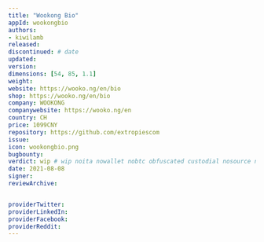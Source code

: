 ```yaml
---
title: "Wookong Bio"
appId: wookongbio
authors:
- kiwilamb
released: 
discontinued: # date
updated:
version:
dimensions: [54, 85, 1.1]
weight: 
website: https://wooko.ng/en/bio
shop: https://wooko.ng/en/bio
company: WOOKONG
companywebsite: https://wooko.ng/en
country: CH
price: 1099CNY
repository: https://github.com/extropiescom
issue:
icon: wookongbio.png
bugbounty:
verdict: wip # wip noita nowallet nobtc obfuscated custodial nosource nonverifiable reproducible bounty defunct
date: 2021-08-08
signer:
reviewArchive:


providerTwitter: 
providerLinkedIn: 
providerFacebook: 
providerReddit: 
---
```


